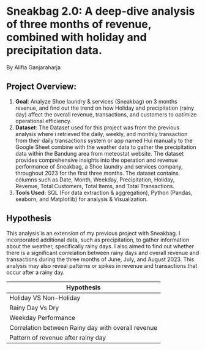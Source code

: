 # Sneakbag 2.0: A deep-dive analysis of three months of revenue, combined with holiday and precipitation data.
By Alifia Ganjaraharja

## Project Overview: 
1. **Goal**: Analyze Shoe laundry & services (Sneakbag) on 3 months revenue, and find out the trend on how Holiday and precipitation (rainy day) affect the overall revenue, transactions, and customers to optimize operational efficiency. 
2. **Dataset**: The Dataset used for this project was from the previous analysis where i retrieved the daily, weekly, and monthly transaction from their daily transactions system or app named Hui manually to the Google Sheet combine with the weather data to gather the precipitation data within the Bandung area from meteostat website. The dataset provides comprehensive insights into the operation and revenue performance of Sneakbag, a Shoe laundry and services company, throughout 2023 for the first three months. The dataset contains columns such as Date, Month, Weekday, Precipitation, Holiday, Revenue, Total Customers, Total Items, and Total Transactions.
3. **Tools Used**: SQL (For data extraction & aggregation), Python (Pandas, seaborn, and Matplotlib) for analysis & Visualization.

## Hypothesis
This analysis is an extension of my previous project with Sneakbag. I incorporated additional data, such as precipitation, to gather information about the weather, specifically rainy days. I also aimed to find out whether there is a significant correlation between rainy days and overall revenue and transactions during the three months of June, July, and August 2023. This analysis may also reveal patterns or spikes in revenue and transactions that occur after a rainy day.

| **Hypothesis**                                         | 
|--------------------------------------------------------|
| Holiday VS Non-Holiday                                 | 
| Rainy Day Vs Dry                                       | 
| Weekday Performance                                    | 
| Correlation between Rainy day with overall revenue     | 
| Pattern of revenue after rainy day                     |

